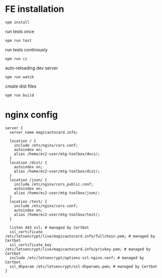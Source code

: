# FE installation

```
npm install
```

run tests once
```
npm run test
```

run tests continously
```
npm run ci
```

auto-reloading dev server
```
npm run watch
```

create dist files
```
npm run build
```

# nginx config

```
server {
  server_name magicautocard.info;

  location / {
    include /etc/nginx/cors.conf;
    autoindex on;
    alias /home/ec2-user/mtg-toolbox/docs/;
  }
  location /dist/ {
    autoindex on;
    alias /home/ec2-user/mtg-toolbox/dist/;
  }
  location /json/ {
    include /etc/nginx/cors_public.conf;
    autoindex on;
    alias /home/ec2-user/mtg-toolbox/json/;
  }
  location /test/ {
    include /etc/nginx/cors.conf;
    autoindex on;
    alias /home/ec2-user/mtg-toolbox/test/;
  }

  listen 443 ssl; # managed by Certbot
  ssl_certificate /etc/letsencrypt/live/magicautocard.info/fullchain.pem; # managed by Certbot
  ssl_certificate_key /etc/letsencrypt/live/magicautocard.info/privkey.pem; # managed by Certbot
  include /etc/letsencrypt/options-ssl-nginx.conf; # managed by Certbot
  ssl_dhparam /etc/letsencrypt/ssl-dhparams.pem; # managed by Certbot
}
```
